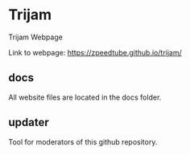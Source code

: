 # Trijam
Trijam Webpage

Link to webpage:
https://zpeedtube.github.io/trijam/

## docs
All website files are located in the docs folder.

## updater
Tool for moderators of this github repository.
